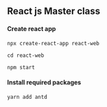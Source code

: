 ## React js Master class


#### Create react app

```
npx create-react-app react-web

cd react-web

npm start
```

#### Install required packages


```
yarn add antd

```